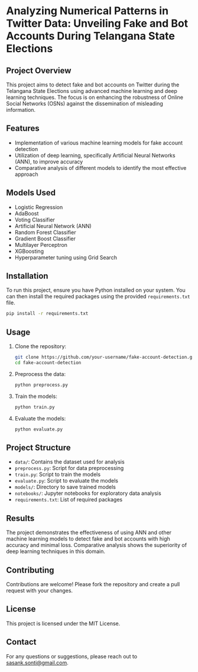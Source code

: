 # Analyzing Numerical Patterns in Twitter Data: Unveiling Fake and Bot Accounts During Telangana State Elections

## Project Overview
This project aims to detect fake and bot accounts on Twitter during the Telangana State Elections using advanced machine learning and deep learning techniques. The focus is on enhancing the robustness of Online Social Networks (OSNs) against the dissemination of misleading information.

## Features
- Implementation of various machine learning models for fake account detection
- Utilization of deep learning, specifically Artificial Neural Networks (ANN), to improve accuracy
- Comparative analysis of different models to identify the most effective approach

## Models Used
- Logistic Regression
- AdaBoost
- Voting Classifier
- Artificial Neural Network (ANN)
- Random Forest Classifier
- Gradient Boost Classifier
- Multilayer Perceptron
- XGBoosting
- Hyperparameter tuning using Grid Search

## Installation
To run this project, ensure you have Python installed on your system. You can then install the required packages using the provided `requirements.txt` file.

```bash
pip install -r requirements.txt
```

## Usage
1. Clone the repository:
   ```bash
   git clone https://github.com/your-username/fake-account-detection.git
   cd fake-account-detection
   ```
2. Preprocess the data:
   ```bash
   python preprocess.py
   ```
3. Train the models:
   ```bash
   python train.py
   ```
4. Evaluate the models:
   ```bash
   python evaluate.py
   ```

## Project Structure
- `data/`: Contains the dataset used for analysis
- `preprocess.py`: Script for data preprocessing
- `train.py`: Script to train the models
- `evaluate.py`: Script to evaluate the models
- `models/`: Directory to save trained models
- `notebooks/`: Jupyter notebooks for exploratory data analysis
- `requirements.txt`: List of required packages

## Results
The project demonstrates the effectiveness of using ANN and other machine learning models to detect fake and bot accounts with high accuracy and minimal loss. Comparative analysis shows the superiority of deep learning techniques in this domain.

## Contributing
Contributions are welcome! Please fork the repository and create a pull request with your changes.

## License
This project is licensed under the MIT License.

## Contact
For any questions or suggestions, please reach out to [sasank.sonti@gmail.com](mailto:sasank.sonti@gmail.com).
